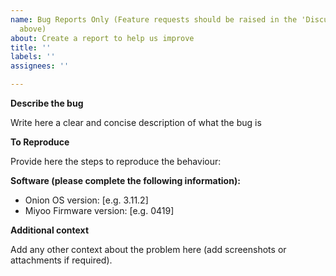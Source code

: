 ```yaml
---
name: Bug Reports Only (Feature requests should be raised in the 'Discussions' tab
  above)
about: Create a report to help us improve
title: ''
labels: ''
assignees: ''

---
```


**Describe the bug**

Write here a clear and concise description of what the bug is

**To Reproduce**

Provide here the steps to reproduce the behaviour:

**Software (please complete the following information):**

 - Onion OS version: [e.g. 3.11.2]
 - Miyoo Firmware version: [e.g. 0419]

**Additional context**

Add any other context about the problem here (add screenshots or attachments if required).

